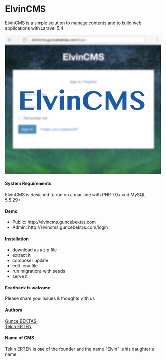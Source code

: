 <h1>ElvinCMS</h1>
ElvinCMS is a simple solution to manage contents and to build web applications with Laravel 5.4 

![Screenshot Backups](/storage/app/public/homepage.jpg "Backups Screenshot")

<h4>System Requirements</h4>
ElvinCMS is designed to run on a machine with PHP 7.0+ and MySQL 5.5.29+

<h4>Demo</h4>
<ul>
  <li>Public: http://elvincms.guncebektas.com</li>
  <li>Admin: http://elvincms.guncebektas.com/login</li>
</ul>

<h4>Installation</h4>
<ul>
  <li>download as a zip file</li>
  <li>extract it</li>
  <li>composer update</li>
  <li>edit .env file</li>
  <li>run migrations with seeds</li>
  <li>serve it</li>
</ul>


<h4>Feedback is welcome</h4>
Please share your issues & thoughts with us

<h4>Authors</h4>
<p>
  <a href="https://github.com/guncebektas/">Gunce BEKTAS</a></br>
  <a href="https://github.com/tekinerten/">Tekin ERTEN</a>
</p>

<h4>Name of CMS</h4>
Tekin ERTEN is one of the founder and the name "Elvin" is his daughter's name